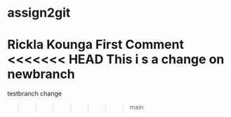 # assign2git
Rickla Kounga
First Comment
<<<<<<< HEAD
This i s a change on newbranch
=======
testbranch change
>>>>>>> main
